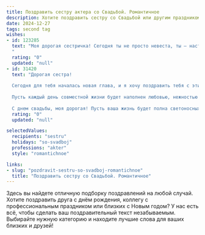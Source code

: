 ```yaml
---
title: Поздравить сестру актера со Свадьбой. Романтичное
description: Хотите поздравить сестру со Свадьбой или другим праздником? Наш ИИ создаст незабываемое поздравление, а вы обязательно выделитесь среди других.  
date: 2024-12-27
tags: second tag
wishes:
- id: 123285
  text: "Моя дорогая сестричка! Сегодня ты не просто невеста, ты – настоящая принцесса из самой романтичной сказки!  Твоя свадьба – это воплощение красоты и любви, а твой избранник – тот самый принц, которого ты заслуживаешь.  Пусть ваша жизнь вместе будет яркой  и незабываемой, полной  счастливых моментов, как лучшие сцены в самом прекрасном спектакле!  Желаю вам бесконечного счастья,  крепкой любви и  ярких, незабываемых ролей в вашей совместной жизни!
  "
  rating: "0"
  updated: "null"
- id: 31420
  text: "Дорогая сестра!
  
  Сегодня для тебя началась новая глава, и я хочу поздравить тебя с этим чудесным событием — твоей свадьбой! Как истинная актриса, ты всегда умела восторженно играть в жизни, и теперь настало время сыграть главную роль в спектакле под названием \"Семейное счастье\".
  
  Пусть каждый день совместной жизни будет наполнен любовью, нежностью и искренними эмоциями. Пусть ваши сердца бьются в унисон, а каждый миг, проведенный вместе, станет ярким и незабываемым. Ты заслуживаешь счастья, как никто другой, и я уверен(а), что с вашим избранником вы создадите поистине уникальную историю любви.
  
  С днем свадьбы, моя дорогая! Пусть ваша жизнь будет полна светоносных моментов, неожиданных поворотов и, конечно же, аплодисментов счастья!"
  rating: "0"
  updated: "null"

selectedValues:
  recipients: "sestru"
  holidays: "so-svadboj"
  professions: "akter"
  style: "romantichnoe"

links:
- slug: "pozdravit-sestru-so-svadboj-romantichnoe"
  title: "Поздравить сестру со Свадьбой. Романтичное"
---
```


Здесь вы найдете отличную подборку поздравлений на любой случай.
Хотите поздравить друга с днём рождения, коллегу с профессиональным праздником или близких с Новым годом? У нас есть всё, чтобы сделать ваш поздравительный текст незабываемым. Выбирайте нужную категорию и находите лучшие слова для ваших близких и друзей!
